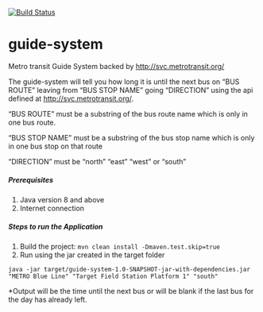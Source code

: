 [![Build Status](https://travis-ci.com/anandswarupv/guide-system.svg?branch=master)](https://travis-ci.com/anandswarupv/guide-system)

# guide-system
Metro transit Guide System backed by http://svc.metrotransit.org/

The guide-system will tell you how long it is until the next bus on “BUS ROUTE” leaving from “BUS STOP NAME” going “DIRECTION” using the api defined at http://svc.metrotransit.org/.

“BUS ROUTE” must be a substring of the bus route name which is only in one bus route. 

“BUS STOP NAME” must be a substring of the bus stop name which is only in one bus stop on that route

“DIRECTION” must be “north” “east” “west” or “south”

##### **Prerequisites**
1. Java version 8 and above
2. Internet connection 

##### **Steps to run the Application**
1. Build the project: `mvn clean install -Dmaven.test.skip=true`
2. Run using the jar created in the target folder

`java -jar target/guide-system-1.0-SNAPSHOT-jar-with-dependencies.jar "METRO Blue Line" "Target Field Station Platform 1" "south"`

*Output will be the time until the next bus or will be blank if the last bus for the day has already left.
